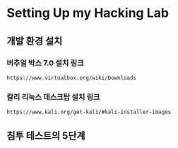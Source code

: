 # Setting Up my Hacking Lab
## 개발 환경 설치
### 버추얼 박스 7.0 설치 링크
```
https://www.virtualbox.org/wiki/Downloads
```
### 칼리 리눅스 데스크탑 설치 링크
```
https://www.kali.org/get-kali/#kali-installer-images
```

## 침투 테스트의 5단계
